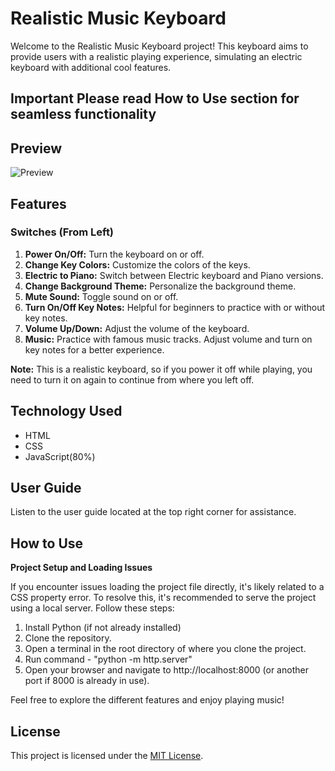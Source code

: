 # Realistic Music Keyboard

Welcome to the Realistic Music Keyboard project! This keyboard aims to provide users with a realistic playing experience, simulating an electric keyboard with additional cool features.

## Important **Please read How to Use section for seamless functionality**

## Preview

![Preview](https://github.com/TechPodx/Portfolio-Projects/blob/c5b3cd04702a7177ad66ee7ae7ef3358954230fb/Project%20No%203%20-%20Realistic%20Music%20Keyboard/Resources/Preview/Preview.gif)

## Features

### Switches (From Left)

1. **Power On/Off:** Turn the keyboard on or off.
2. **Change Key Colors:** Customize the colors of the keys.
3. **Electric to Piano:** Switch between Electric keyboard and Piano versions.
4. **Change Background Theme:** Personalize the background theme.
5. **Mute Sound:** Toggle sound on or off.
6. **Turn On/Off Key Notes:** Helpful for beginners to practice with or without key notes.
7. **Volume Up/Down:** Adjust the volume of the keyboard.
8. **Music:** Practice with famous music tracks. Adjust volume and turn on key notes for a better experience.

**Note:** This is a realistic keyboard, so if you power it off while playing, you need to turn it on again to continue from where you left off.

## Technology Used

- HTML
- CSS
- JavaScript(80%)

## User Guide

Listen to the user guide located at the top right corner for assistance.

## How to Use

**Project Setup and Loading Issues**

If you encounter issues loading the project file directly, it's likely related to a CSS property error. To resolve this, it's recommended to serve the project using a local server. Follow these steps:

1. Install Python (if not already installed)
2. Clone the repository.
3. Open a terminal in the root directory of where you clone the project.
4. Run command - "python -m http.server"
5. Open your browser and navigate to http://localhost:8000 (or another port if 8000 is already in use).  

Feel free to explore the different features and enjoy playing music!

## License

This project is licensed under the [MIT License](LICENSE).